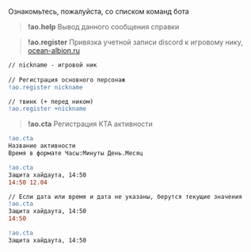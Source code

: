 Ознакомьтесь, пожалуйста, со списком команд бота

> **!ao.help**
Вывод данного сообщения справки


> **!ao.register**
Привязка учетной записи discord к игровому нику, [ocean-albion.ru](https://ocean-albion.ru/members?guild=OCEAN)
```diff
// nickname - игровой ник
 
// Регистрация основного персонаж
!ao.register nickname

// твинк (+ перед ником)
!ao.register +nickname
```

> **!ao.cta**
Регистрация КТА активности
```diff
!ao.cta
Название активности
Время в формате Часы:Минуты День.Месяц

!ao.cta
Защита хайдаута, 14:50
14:50 12.04

// Если дата или время и дата не указаны, берутся текущие значения
!ao.cta
Защита хайдаута, 14:50
14:50

!ao.cta
Защита хайдаута, 14:50
```
